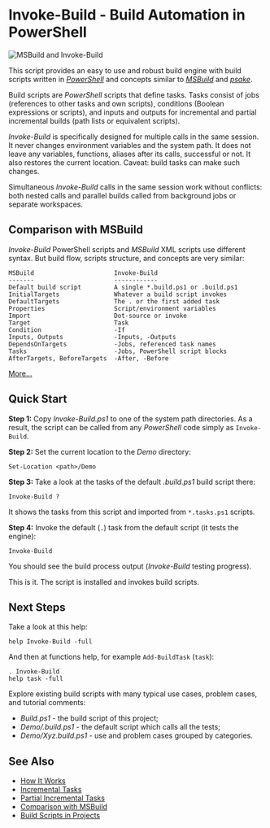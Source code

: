 
Invoke-Build - Build Automation in PowerShell
=============================================

![MSBuild and Invoke-Build](https://github.com/downloads/nightroman/Invoke-Build/ProjectVsScript.png)

This script provides an easy to use and robust build engine with build scripts
written in [*PowerShell*](http://en.wikipedia.org/wiki/Powershell) and concepts
similar to [*MSBuild*](http://en.wikipedia.org/wiki/Msbuild) and
[*psake*](https://github.com/psake/psake).

Build scripts are *PowerShell* scripts that define tasks. Tasks consist of jobs
(references to other tasks and own scripts), conditions (Boolean expressions or
scripts), and inputs and outputs for incremental and partial incremental builds
(path lists or equivalent scripts).

*Invoke-Build* is specifically designed for multiple calls in the same session.
It never changes environment variables and the system path. It does not leave
any variables, functions, aliases after its calls, successful or not. It also
restores the current location. Caveat: build tasks can make such changes.

Simultaneous *Invoke-Build* calls in the same session work without conflicts:
both nested calls and parallel builds called from background jobs or separate
workspaces.

## Comparison with MSBuild

*Invoke-Build* PowerShell scripts and *MSBuild* XML scripts use different
syntax. But build flow, scripts structure, and concepts are very similar:

    MSBuild                      Invoke-Build
    -------                      ------------
    Default build script         A single *.build.ps1 or .build.ps1
    InitialTargets               Whatever a build script invokes
    DefaultTargets               The . or the first added task
    Properties                   Script/environment variables
    Import                       Dot-source or invoke
    Target                       Task
    Condition                    -If
    Inputs, Outputs              -Inputs, -Outputs
    DependsOnTargets             -Jobs, referenced task names
    Tasks                        -Jobs, PowerShell script blocks
    AfterTargets, BeforeTargets  -After, -Before

[More...](https://github.com/nightroman/Invoke-Build/wiki/Comparison-with-MSBuild)

## Quick Start

**Step 1:**
Copy *Invoke-Build.ps1* to one of the system path directories. As a result, the
script can be called from any *PowerShell* code simply as `Invoke-Build`.

**Step 2:**
Set the current location to the *Demo* directory:

    Set-Location <path>/Demo

**Step 3:**
Take a look at the tasks of the default *.build.ps1* build script there:

    Invoke-Build ?

It shows the tasks from this script and imported from `*.tasks.ps1` scripts.

**Step 4:**
Invoke the default (`.`) task from the default script (it tests the engine):

    Invoke-Build

You should see the build process output (*Invoke-Build* testing progress).

This is it. The script is installed and invokes build scripts.

## Next Steps

Take a look at this help:

    help Invoke-Build -full

And then at functions help, for example `Add-BuildTask` (`task`):

    . Invoke-Build
    help task -full

Explore existing build scripts with many typical use cases, problem cases, and
tutorial comments:

* *Build.ps1* - the build script of this project;
* *Demo/.build.ps1* - the default script which calls all the tests;
* *Demo/Xyz.build.ps1* - use and problem cases grouped by categories.

## See Also

* [How It Works](https://github.com/nightroman/Invoke-Build/wiki/How-It-Works)
* [Incremental Tasks](https://github.com/nightroman/Invoke-Build/wiki/Incremental-Tasks)
* [Partial Incremental Tasks](https://github.com/nightroman/Invoke-Build/wiki/Partial-Incremental-Tasks)
* [Comparison with MSBuild](https://github.com/nightroman/Invoke-Build/wiki/Comparison-with-MSBuild)
* [Build Scripts in Projects](https://github.com/nightroman/Invoke-Build/wiki/Build-Scripts-in-Projects)
